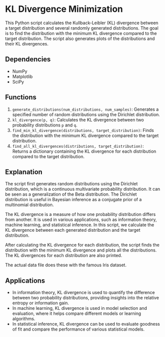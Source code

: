 # KL Divergence Minimization

This Python script calculates the Kullback-Leibler (KL) divergence between a target distribution and several randomly generated distributions. The goal is to find the distribution with the minimum KL divergence compared to the target distribution. The script also generates plots of the distributions and their KL divergences.

## Dependencies

- NumPy
- Matplotlib
- SciPy

## Functions

1. `generate_distributions(num_distributions, num_samples)`: Generates a specified number of random distributions using the Dirichlet distribution.
2. `kl_divergence(p, q)`: Calculates the KL divergence between two probability distributions `p` and `q`.
3. `find_min_kl_divergence(distributions, target_distribution)`: Finds the distribution with the minimum KL divergence compared to the target distribution.
4. `find_all_kl_divergences(distributions, target_distribution)`: Returns a dictionary containing the KL divergence for each distribution compared to the target distribution.

## Explanation

The script first generates random distributions using the Dirichlet distribution, which is a continuous multivariate probability distribution. It can be seen as a generalization of the Beta distribution. The Dirichlet distribution is useful in Bayesian inference as a conjugate prior of a multinomial distribution.

The KL divergence is a measure of how one probability distribution differs from another. It is used in various applications, such as information theory, machine learning, and statistical inference. In this script, we calculate the KL divergence between each generated distribution and the target distribution.

After calculating the KL divergence for each distribution, the script finds the distribution with the minimum KL divergence and plots all the distributions. The KL divergences for each distribution are also printed.

The actual data file does these with the famous Iris dataset. 

## Applications

- In information theory, KL divergence is used to quantify the difference between two probability distributions, providing insights into the relative entropy or information gain.
- In machine learning, KL divergence is used in model selection and evaluation, where it helps compare different models or learning algorithms.
- In statistical inference, KL divergence can be used to evaluate goodness of fit and compare the performance of various statistical models.
